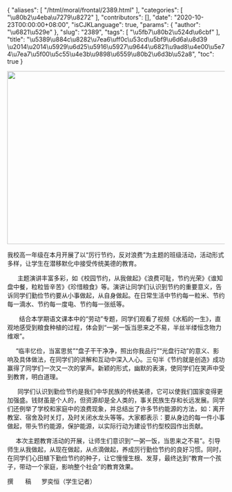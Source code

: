 {
    "aliases": [
        "/html/moral/frontal/2389.html"
    ],
    "categories": [
        "\u80b2\u4eba\u7279\u8272"
    ],
    "contributors": [],
    "date": "2020-10-23T00:00:00+08:00",
    "isCJKLanguage": true,
    "params": {
        "author": "\u6821\u529e"
    },
    "slug": "2389",
    "tags": [
        "\u5fb7\u80b2\u524d\u6cbf"
    ],
    "title": "\u5389\u884c\u8282\u7ea6\uff0c\u53cd\u5bf9\u6d6a\u8d39 \u2014\u2014\u5929\u6d25\u5916\u5927\u9644\u6821\u9ad8\u4e00\u5e74\u7ea7\u5f00\u5c55\u4e3b\u9898\u6559\u80b2\u6d3b\u52a8",
    "toc": true
}


<img
    src="https://cdn.tfls.online/mirror/full/f474ffd8c22d1f9c4bad89aab5c03430d7214eeb.jpg"
    style="display:block;margin-left:auto;margin-right:auto;"
    decoding="async"
    fetchpriority="auto"
    loading="lazy"
    height="400"
    width="600"
/>




  





我校高一年级在本月开展了以“厉行节约，反对浪费”为主题的班级活动，活动形式多样，让学生在潜移默化中接受传统美德的教育。



      主题演讲丰富多彩，如《校园节约，从我做起》《浪费可耻，节约光荣》《谁知盘中餐，粒粒皆辛苦》《珍惜粮食》等。演讲让同学们认识到节约的重要意义，告诉同学们勤俭节约要从小事做起，从自身做起。在日常生活中节约每一粒米、节约每一滴水、节约每一度电、节约每一张纸等。

  





  





        结合本学期语文课本中的“劳动”专题，同学们观看了视频《水稻的一生》，直观地感受到粮食种植的过程，体会到“一粥一饭当思来之不易，半丝半缕恒念物力维艰”。     




 




      “临丰忆俭，当富思贫”“盘子干干净净，照出你我品行”“光盘行动”的意义、影响及具体做法，在同学们的讲解和互动中深入人心。三句半《节约就是创造》成功赢得了同学们一次又一次的掌声。新颖的形式，幽默的表演，使同学们在笑声中受到教育，明白道理。




       同学们认识到勤俭节约是我们中华民族的传统美德，它可以使我们国家变得更加强盛。钱财虽是个人的，但资源却是全人类的，事关民族生存和长远发展。同学们还例举了学校和家庭中的浪费现象，并总结出了许多节约能源的方法，如：离开教室、宿舍及时关灯，及时关闭水龙头等等。大家都表示：要从身边的每一件小事做起，带头节约能源，保护能源，以实际行动为建设节约型校园作出贡献。




     本次主题教育活动的开展，让师生们意识到“一粥一饭，当思来之不易”。引导师生从我做起，从现在做起，从点滴做起，养成厉行勤俭节约的良好习惯。同时，在同学们心田植下勤俭节约的种子，让它慢慢生根、发芽，最终达到“教育一个孩子，带动一个家庭，影响整个社会”的教育效果。




  



  





撰       稿      罗奕恒（学生记者）


  





  



  



